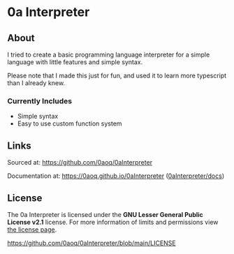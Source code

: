 # 0a Interpreter

## About

I tried to create a basic programming language interpreter for a simple language with little features and simple syntax.

Please note that I made this just for fun, and used it to learn more typescript than I already knew.

### Currently Includes

- Simple syntax
- Easy to use custom function system

## Links

Sourced at: https://github.com/0aoq/0aInterpreter

Documentation at: https://0aoq.github.io/0aInterpreter ([0aInterpreter/docs](https://github.com/0aoq/0aInterpreter/tree/main/docs))

## License

The 0a Interpreter is licensed under the **GNU Lesser General Public License v2.1** license.
For more information of limits and permissions view [the license page](https://www.gnu.org/licenses/old-licenses/lgpl-2.1.html).

https://github.com/0aoq/0aInterpreter/blob/main/LICENSE
